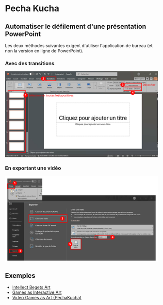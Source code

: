 # Pecha Kucha

## Automatiser le défilement d'une présentation PowerPoint

Les deux méthodes suivantes exigent d'utiliser l'application de bureau (et non la version en ligne de PowerPoint).

### Avec des transitions

![](./transitions_20secondes.svg)

### En exportant une vidéo

![](./exporter_video.svg)

## Exemples

- [Intellect Begets Art](https://www.youtube.com/watch?v=HmhhfbIsTSk)
- [Games as Interactive Art](https://www.youtube.com/watch?v=wb16067ptX8)
- [Video Games as Art (PechaKucha)](https://www.youtube.com/watch?v=Y-vc_2o8IR4)